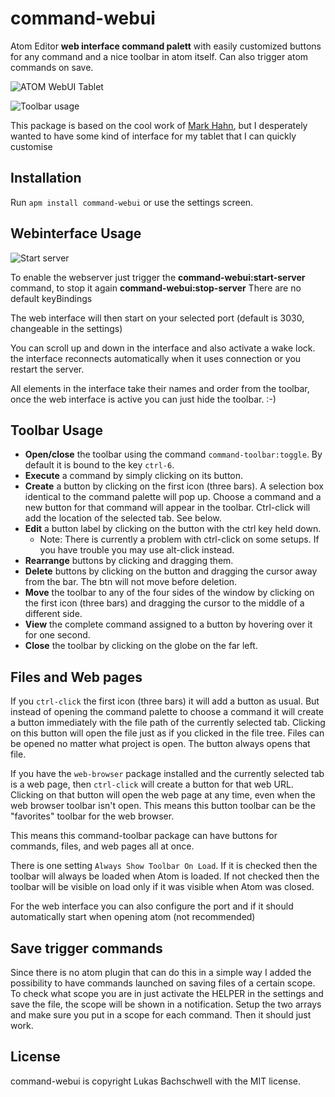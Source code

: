 command-webui
===============

Atom Editor **web interface command palett** with easily customized buttons for any command and a nice toolbar in atom itself. Can also trigger atom commands on save.

![ATOM WebUI Tablet](https://raw.githubusercontent.com/s00500/command-webui/master/docs/uiwebdemo.gif)

![Toolbar usage](http://i.imgur.com/WKiq18y.gif?delhash=yjNlcuDbSIQTrEX)


This package is based on the cool work of [Mark Hahn](https://github.com/mark-hahn/command-toolbar), but I desperately wanted to have some kind of interface for my tablet that I can quickly customise

## Installation

Run `apm install command-webui` or use the settings screen.

## Webinterface Usage

![Start server](https://raw.githubusercontent.com/s00500/command-webui/master/docs/startserver.gif)

To enable the webserver just trigger the **command-webui:start-server** command, to stop it again **command-webui:stop-server**
There are no default keyBindings

The web interface will then start on your selected port (default is 3030, changeable in the settings)

You can scroll up and down in the interface and also activate a wake lock. the interface reconnects automatically when it uses connection or you restart the server.

All elements in the interface take their names and order from the toolbar, once the web interface is active you can just hide the toolbar. :-)

## Toolbar Usage

* **Open/close** the toolbar using the command `command-toolbar:toggle`.  By default it is bound to the key `ctrl-6`.
* **Execute** a command by simply clicking on its button.
* **Create** a button by clicking on the first icon (three bars). A selection box identical to the command palette will pop up.  Choose a command and a new button for that command will appear in the toolbar.  Ctrl-click will add the location of the selected tab.  See below.
* **Edit** a button label by clicking on the button with the ctrl key held down.
  * Note: There is currently a problem with ctrl-click on some setups.  If you have trouble you may use alt-click instead.
* **Rearrange** buttons by clicking and dragging them.
* **Delete** buttons by clicking on the button and dragging the cursor away from the bar.  The btn will not move before deletion.
* **Move** the toolbar to any of the four sides of the window by clicking on the first icon (three bars) and dragging the cursor to the middle of a different side.
* **View** the complete command assigned to a button by hovering over it for one second.
* **Close** the toolbar by clicking on the globe on the far left.

## Files and Web pages

If you `ctrl-click` the first icon (three bars) it will add a button as usual.  But instead of opening the command palette to choose a command it will create a button immediately with the file path of the currently selected tab.  Clicking on this button will open the file just as if you clicked in the file tree.  Files can be opened no matter what project is open. The button always opens that file.

If you have the `web-browser` package installed and the currently selected tab is a web page, then `ctrl-click` will create a button for that web URL.  Clicking on that button will open the web page at any time, even when the web browser toolbar isn't open.  This means this button toolbar can be the "favorites" toolbar for the web browser.

This means this command-toolbar package can have buttons for commands, files, and web pages all at once.

There is one setting `Always Show Toolbar On Load`. If it is checked then the toolbar will always be loaded when Atom is loaded.  If not checked then the toolbar will be visible on load only if it was visible when Atom was closed.

For the web interface you can also configure the port and if it should automatically start when opening atom (not recommended)

## Save trigger commands

Since there is no atom plugin that can do this in a simple way I added the possibility to have commands launched on saving files of a certain scope. To check what scope you are in just activate the HELPER in the settings and save the file, the scope will be shown in a notification. Setup the two arrays and make sure you put in a scope for each command. Then it should just work.

## License

command-webui is copyright Lukas Bachschwell with the MIT license.
